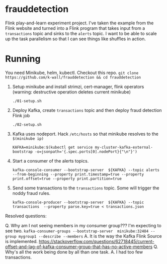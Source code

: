 # frauddetection

Flink play-and-learn experiment project.  I've taken the example from the Flink website and turned into a Flink program
that takes input from a `transactions` topic and sinks to the `alerts` topic.  I want to be able to scale up the task
parallelism so that I can see things like shuffles in action.

# Running

You need Minikube, helm, kubectl.
Checkout this repo. `git clone https://github.com/k-wall/frauddetection && cd frauddetection`

1. Setup minikube and install strimzi, cert-manager, flink operators (warning: destructive operation deletes current minikube)
   ```
   ./01-setup.sh
   ```
2. Deploy Kafka, create `transactions` topic and then deploy fraud detection Flink job
   ```
   ./02-setup.sh
   ```
3. Kafka uses nodeport.
   Hack `/etc/hosts` so that minikube resolves to the `$(minikube ip)`
   ```
   KAFKA=minikube:$(kubectl get service my-cluster-kafka-external-bootstrap -o=jsonpath='{.spec.ports[0].nodePort}{"\n"}')
   ```
4. Start a consumer of the alerts topics. 
   ```
   kafka-console-consumer --bootstrap-server  ${KAFKA} --topic alerts --from-beginning --property print.timestamp=true --property print.offset=true --property print.partition=true
   ```
5. Send some transactions to the `transactions` topic.  Some will trigger the noddy fraud rules.
   ```
   kafka-console-producer --bootstrap-server  ${KAFKA} --topic transactions  --property parse.key=true < transactions.json
   ```

Resolved questions:

Q. Why am I not seeing members in my consumer group???  I'm expecting to see two. `kafka-consumer-groups --bootstrap-server  minikube:32484 --group mygroup1 --describe --members`
A. It is the way the Kafka Flink Source is implemented.  https://stackoverflow.com/questions/62718445/current-offset-and-lag-of-kafka-consumer-group-that-has-no-active-members
Q. Why's all the work being done by all than one task.
A. I had too few transactions.

